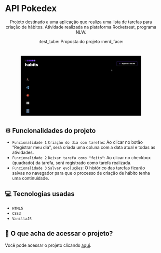 # API Pokedex
<p align="center"> Projeto destinado a uma aplicação que realiza uma lista de tarefas para criação de hábitos. Atividade realizada na plataforma Rocketseat, programa NLW.
</p>

 <p align="center"> 
 :test_tube: Proposta do projeto :nerd_face:
</p>

 <h1 align="center"> 
  <img alt="Marcação de tarefas, lista de hábitos" title="#Habtis" src="./assets/habits.gif"/>
</h1>

## :gear: Funcionalidades do projeto

- `Funcionalidade 1` `Criação do dia com tarefas`: Ao clicar no botão "Registrar meu dia", será criada uma coluna com a data atual e todas as atividades.
- `Funcionalidade 2` `Deixar tarefa como "feito"`: Ao clicar no checkbox (quadrado) da tarefa, será registrado como tarefa realizada.
- `Funcionalidade 3` `Salvar evoluções`: O histórico das tarefas ficarão salvas no navegador para que o processo de criação de hábito tenha uma continuidade.

## :computer: Tecnologias usadas

- ``HTML5``
- ``CSS3``
- ``VanillaJS``


## :open_file_folder: O que acha de acessar o projeto? 
Você pode acessar o projeto clicando [aqui](https://oscarlojr.github.io/proj_habits/).